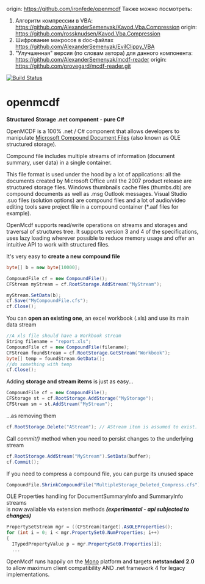 origin: https://github.com/ironfede/openmcdf
Также можно посмотреть: 
1) Алгоритм компрессии в VBA: https://github.com/AlexanderSemenyak/Kavod.Vba.Compression
   origin: https://github.com/rossknudsen/Kavod.Vba.Compression
2) Шифрование макросов в doc-файлах
    https://github.com/AlexanderSemenyak/EvilClippy_VBA
3) "Улучшенная" версия (по словам автора) для данного компонента: https://github.com/AlexanderSemenyak/mcdf-reader
    origin: https://github.com/provegard/mcdf-reader.git


[![Build Status](https://fb8.visualstudio.com/Openmcdf/_apis/build/status/Openmcdf-CI?branchName=master)](https://fb8.visualstudio.com/Openmcdf/_build/latest?definitionId=1&branchName=master)

# openmcdf
**Structured Storage .net component - pure C#**

OpenMCDF is a 100% .net / C# component that allows developers to manipulate [Microsoft Compound Document Files](https://msdn.microsoft.com/en-us/library/dd942138.aspx) (also known as OLE structured storage). 

Compound file includes multiple streams of information (document summary, user data) in a single container. 

This file format is used under the hood by a lot of applications: all the documents created by Microsoft Office until the 2007 product release are structured storage files. Windows thumbnails cache files (thumbs.db) are compound documents as well as .msg Outlook messages. Visual Studio .suo files (solution options) are compound files and a lot of audio/video editing tools save project file in a compound container (*.aaf files for example).

OpenMcdf supports read/write operations on streams and storages and traversal of structures tree. It supports version 3 and 4 of the specifications, uses lazy loading wherever possible to reduce memory usage and offer an intuitive API to work with structured files.


It's very easy to **create a new compound file**

```C#
byte[] b = new byte[10000];

CompoundFile cf = new CompoundFile();
CFStream myStream = cf.RootStorage.AddStream("MyStream");

myStream.SetData(b);
cf.Save("MyCompoundFile.cfs");
cf.Close();
```

You can **open an existing one**, an excel workbook (.xls) and use its main data stream

```C#
//A xls file should have a Workbook stream
String filename = "report.xls";
CompoundFile cf = new CompoundFile(filename);
CFStream foundStream = cf.RootStorage.GetStream("Workbook");
byte[] temp = foundStream.GetData();
//do something with temp
cf.Close();
```

Adding **storage and stream items** is just as easy...

```C#
CompoundFile cf = new CompoundFile();
CFStorage st = cf.RootStorage.AddStorage("MyStorage");
CFStream sm = st.AddStream("MyStream");
```
...as removing them

```C#
cf.RootStorage.Delete("AStream"); // AStream item is assumed to exist.
```

Call *commit()* method when you need to persist changes to the underlying stream

```C#
cf.RootStorage.AddStream("MyStream").SetData(buffer);
cf.Commit();
```

If you need to compress a compound file, you can purge its unused space

```C#
CompoundFile.ShrinkCompoundFile("MultipleStorage_Deleted_Compress.cfs"); 
```

OLE Properties handling for DocumentSummaryInfo and SummaryInfo streams  
is now available via extension methods ***(experimental - api subjected to changes)***

```C#
PropertySetStream mgr = ((CFStream)target).AsOLEProperties();
for (int i = 0; i < mgr.PropertySet0.NumProperties; i++)
{
  ITypedPropertyValue p = mgr.PropertySet0.Properties[i];
  ...
```

OpenMcdf runs happily on the [Mono](http://www.mono-project.com/) platform and targets **netstandard 2.0** to allow maximum client compatibility AND .net framework 4 for legacy implementations.
